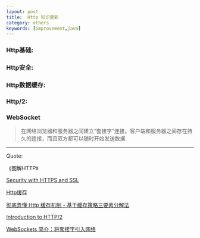 ```yaml
---
layout: post
title:  Http 知识更新
category: others
keywords: [improvement,java]
---
```


### Http基础:




###  Http安全:




###  Http数据缓存:   



###  Http/2:



###  WebSocket

> 在网络浏览器和服务器之间建立“套接字”连接。客户端和服务器之间存在持久的连接，而且双方都可以随时开始发送数据.

---

Quote:

《图解HTTP》

[Security with HTTPS and SSL](https://developer.android.com/training/articles/security-ssl.html)

[Http缓存](https://developers.google.com/web/fundamentals/performance/optimizing-content-efficiency/http-caching?hl=zh-cn)

[彻底弄懂 Http 缓存机制 - 基于缓存策略三要素分解法](http://mp.weixin.qq.com/s/qOMO0LIdA47j3RjhbCWUEQ)

[Introduction to HTTP/2](https://developers.google.com/web/fundamentals/performance/http2/?hl=zh-cn)

[WebSockets 简介：将套接字引入网络](https://www.html5rocks.com/zh/tutorials/websockets/basics/#toc-usetoday)
